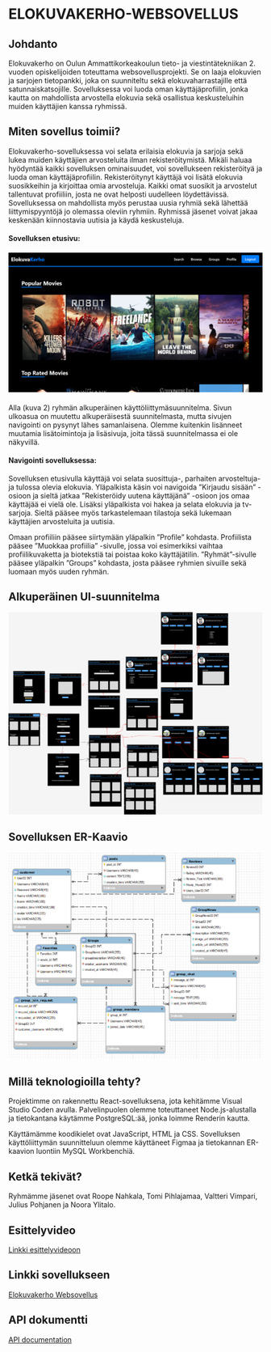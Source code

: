 # ELOKUVAKERHO-WEBSOVELLUS

## Johdanto

Elokuvakerho on Oulun Ammattikorkeakoulun tieto- ja viestintätekniikan 2. vuoden opiskelijoiden toteuttama websovellusprojekti. Se on laaja elokuvien ja sarjojen tietopankki, joka on suunniteltu sekä elokuvaharrastajille että satunnaiskatsojille. Sovelluksessa voi luoda oman käyttäjäprofiilin, jonka kautta on mahdollista arvostella elokuvia sekä osallistua keskusteluihin muiden käyttäjien kanssa ryhmissä.

## Miten sovellus toimii?

Elokuvakerho-sovelluksessa voi selata erilaisia elokuvia ja sarjoja sekä lukea muiden käyttäjien arvosteluita ilman rekisteröitymistä. Mikäli haluaa hyödyntää kaikki sovelluksen ominaisuudet, voi sovellukseen rekisteröityä ja luoda oman käyttäjäprofiilin. Rekisteröitynyt käyttäjä voi lisätä elokuvia suosikkeihin ja kirjoittaa omia arvosteluja. Kaikki omat suosikit ja arvostelut tallentuvat profiiliin, josta ne ovat helposti uudelleen löydettävissä. Sovelluksessa on mahdollista myös perustaa uusia ryhmiä sekä lähettää liittymispyyntöjä jo olemassa oleviin ryhmiin. Ryhmissä jäsenet voivat jakaa keskenään kiinnostavia uutisia ja käydä keskusteluja.

#### Sovelluksen etusivu:

#### ![Kuva 1. Sovelluksen etusivu](diagrams/homepage.png)

Alla (kuva 2) ryhmän alkuperäinen käyttöliittymäsuunnitelma. Sivun ulkoasua on muutettu alkuperäisestä suunnitelmasta, mutta sivujen navigointi on pysynyt lähes samanlaisena. Olemme kuitenkin lisänneet muutamia lisätoimintoja ja lisäsivuja, joita tässä suunnitelmassa ei ole näkyvillä.  

#### Navigointi sovelluksessa: 

Sovelluksen etusivulla käyttäjä voi selata suosittuja-, parhaiten arvosteltuja- ja tulossa olevia elokuvia. Yläpalkista käsin voi navigoida ”Kirjaudu sisään” -osioon ja sieltä jatkaa ”Rekisteröidy uutena käyttäjänä” -osioon jos omaa käyttäjää ei vielä ole. Lisäksi yläpalkista voi hakea ja selata elokuvia ja tv-sarjoja. Sieltä pääsee myös tarkastelemaan tilastoja sekä lukemaan käyttäjien arvosteluita ja uutisia.  

Omaan profiiliin pääsee siirtymään yläpalkin ”Profile” kohdasta. Profiilista pääsee ”Muokkaa profiilia” -sivulle, jossa voi esimerkiksi vaihtaa profiilikuvaketta ja biotekstiä tai poistaa koko käyttäjätilin. ”Ryhmät”-sivulle pääsee yläpalkin ”Groups” kohdasta, josta pääsee ryhmien sivuille sekä luomaan myös uuden ryhmän.  

## Alkuperäinen UI-suunnitelma

![Kuva 2. Alkuperäinen UI-suunnitelma](diagrams/UI-suunnitelma.png)

## Sovelluksen ER-Kaavio

![Kuva 3. Sovelluksen ER-kaavio](diagrams/most-recent-er-kaavio.png)

## Millä teknologioilla tehty?

Projektimme on rakennettu React-sovelluksena, jota kehitämme Visual Studio Coden avulla. Palvelinpuolen olemme toteuttaneet Node.js-alustalla ja tietokantana käytämme PostgreSQL:ää, jonka loimme Renderin kautta.

Käyttämämme koodikielet ovat JavaScript, HTML ja CSS. Sovelluksen käyttöliittymän suunnitteluun olemme käyttäneet Figmaa ja tietokannan ER-kaavion luontiin MySQL Workbenchiä.

## Ketkä tekivät?

Ryhmämme jäsenet ovat Roope Nahkala, Tomi Pihlajamaa, Valtteri Vimpari, Julius Pohjanen ja Noora Ylitalo.

## Esittelyvideo

[Linkki esittelyvideoon](https://youtu.be/w75aTxZCO9o?si=xgC3pi3o-LhbaYj2)

## Linkki sovellukseen

[Elokuvakerho Websovellus](https://elokuvakerho.onrender.com/)

## API dokumentti

[API documentation](https://documenter.getpostman.com/view/27009159/2s9YkjANet)
